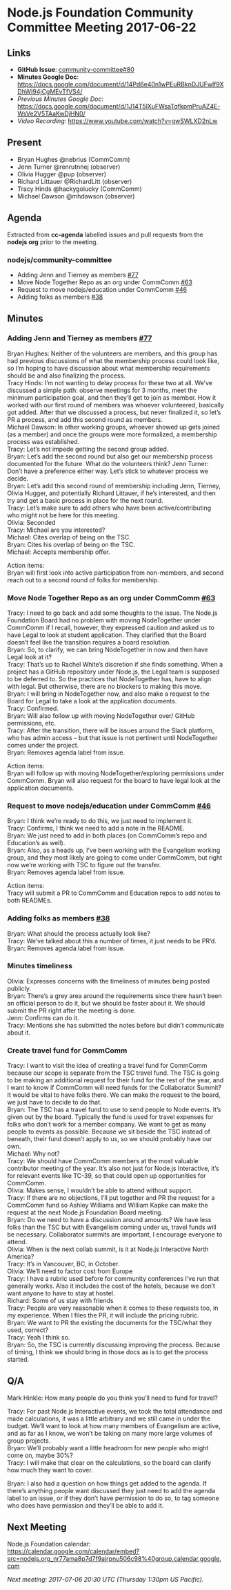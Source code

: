 # Node.js Foundation Community Committee Meeting 2017-06-22
 
## Links
 
* **GitHub Issue**: [community-committee#80](https://github.com/nodejs/community-committee/issues/80)
* **Minutes Google Doc**: https://docs.google.com/document/d/14Pd6e40n1wPEuRBknDJUFwlf9XDhWI94jCgMEvTfVS4/
* _Previous Minutes Google Doc_:
https://docs.google.com/document/d/1J14T5lXuFWsaTqfkpmPruAZ4E-WsVe2V5TAaKwDjHN0/
* _Video Recording_: https://www.youtube.com/watch?v=gwSWLXD2nLw 

## Present
 
 
* Bryan Hughes @nebrius (CommComm)
* Jenn Turner @renrutnnej (observer)
* Olivia Hugger @pup (observer)
* Richard Littauer @RichardLitt (observer)
* Tracy Hinds @hackygolucky (CommComm)
* Michael Dawson @mhdawson (observer)
 
## Agenda
 
Extracted from **cc-agenda** labelled issues and pull requests from the **nodejs org** prior to the meeting.
 
### nodejs/community-committee
 
* Adding Jenn and Tierney as members [#77](https://github.com/nodejs/community-committee/pull/77)
* Move Node Together Repo as an org under CommComm [#63](https://github.com/nodejs/community-committee/issues/63)
* Request to move nodejs/education under CommComm [#46](https://github.com/nodejs/community-committee/issues/46)
* Adding folks as members [#38](https://github.com/nodejs/community-committee/issues/38)
 
## Minutes
 
### Adding Jenn and Tierney as members [#77](https://github.com/nodejs/community-committee/pull/77)
 
Bryan Hughes: Neither of the volunteers are members, and this group has had previous discussions of what the membership process could look like, so I’m hoping to have discussion about what membership requirements should be and also finalizing the process.  
Tracy Hinds: I’m not wanting to delay process for these two at all. We’ve discussed a simple path: observe meetings for 3 months, meet the minimum participation goal, and then they’ll get to join as member. How it worked with our first round of members was whoever volunteered, basically got added. After that we discussed a process, but never finalized it, so let’s PR a process, and add this second round as members.  
Michael Dawson: In other working groups, whoever showed up gets joined (as a member) and once the groups were more formalized, a membership process was established.  
Tracy: Let’s not impede getting the second group added.  
Bryan: Let’s add the second round but also get our membership process documented for the future. What do the volunteers think?  Jenn Turner: Don’t have a preference either way. Let’s stick to whatever process we decide.  
Bryan: Let’s add this second round of membership including Jenn, Tierney, Olivia Hugger, and potentially Richard Littauer, if he’s interested, and then try and get a basic process in place for the next round.  
Tracy: Let’s make sure to add others who have been active/contributing who might not be here for this meeting.   
Olivia: Seconded  
Tracy: Michael are you interested?  
Michael: Cites overlap of being on the TSC.  
Bryan: Cites his overlap of being on the TSC.  
Michael: Accepts membership offer.  
 
Action items:   
Bryan will first look into active participation from non-members, and second reach out to a second round of folks for membership.  
 
### Move Node Together Repo as an org under CommComm [#63](https://github.com/nodejs/community-committee/issues/63)
 
Tracy: I need to go back and add some thoughts to the issue. The Node.js Foundation Board had no problem with moving NodeTogether under CommComm if I recall, however, they expressed caution and asked us to have Legal to look at student application. They clarified that the Board doesn’t feel like the transition requires a board resolution.  
Bryan: So, to clarify, we can bring NodeTogether in now and then have Legal look at it?  
Tracy: That’s up to Rachel White’s discretion if she finds something. When a project has a GitHub repository under Node.js, the Legal team is supposed to be deferred to. So the practices that NodeTogether has, have to align with legal. But otherwise, there are no blockers to making this move.  
Bryan: I will bring in NodeTogether now, and also make a request to the Board for Legal to take a look at the application documents.  
Tracy: Confirmed.  
Bryan: Will also follow up with moving NodeTogether over/ GitHub permissions, etc.  
Tracy: After the transition, there will be issues around the Slack platform, who has admin access – but that issue is not pertinent until NodeTogether comes under the project.  
Bryan: Removes agenda label from issue.  
 
Action items:  
Bryan will follow up with moving NodeTogether/exploring permissions under CommComm. Bryan will also request for the board to have legal look at the application documents.  
 
### Request to move nodejs/education under CommComm [#46](https://github.com/nodejs/community-committee/issues/46)
 
Bryan: I think we’re ready to do this, we just need to implement it.  
Tracy: Confirms, I think we need to add a note in the README.  
Bryan: We just need to add in both places (on CommComm’s repo and Education’s as well).  
Bryan: Also, as a heads up, I’ve been working with the Evangelism working group, and they most likely are going to come under CommComm, but right now we’re working with TSC to figure out the transfer.  
Bryan: Removes agenda label from issue.  
 
Action items:   
Tracy will submit a PR to CommComm and Education repos to add notes to both READMEs.  
 
### Adding folks as members [#38](https://github.com/nodejs/community-committee/issues/38)
 
Bryan: What should the process actually look like?  
Tracy: We’ve talked about this a number of times, it just needs to be PR’d.  
Bryan: Removes agenda label from issue.  
 
### Minutes timeliness
 
Olivia: Expresses concerns with the timeliness of minutes being posted publicly.  
Bryan: There’s a grey area around the requirements since there hasn’t been an official person to do it, but we should be faster about it. We should submit the PR right after the meeting is done.  
Jenn: Confirms can do it.  
Tracy: Mentions she has submitted the notes before but didn’t communicate about it.  
 
### Create travel fund for CommComm
 
Tracy: I want to visit the idea of creating a travel fund for CommComm because our scope is separate from the TSC travel fund. The TSC is going to be making an additional request for their fund for the rest of the year, and I want to know if CommComm will need funds for the Collaborator Summit? It would be vital to have folks there. We can make the request to the board, we just have to decide to do that.  
Bryan: The TSC has a travel fund to use to send people to Node events. It’s given out by the board. Typically the fund is used for travel expenses for folks who don’t work for a member company. We want to get as many people to events as possible. Because we sit beside the TSC instead of beneath, their fund doesn’t apply to us, so we should probably have our own.  
Michael: Why not?  
Tracy: We should have CommComm members at the most valuable contributor meeting of the year. It’s also not just for Node.js Interactive, it’s for relevant events like TC-39, so that could open up opportunities for CommComm.  
Olivia: Makes sense, I wouldn’t be able to attend without support.  
Tracy: If there are no objections, I’ll put together and PR the request for a CommComm fund so Ashley Williams and William Kapke can make the request at the next Node.js Foundation Board meeting.  
Bryan: Do we need to have a discussion around amounts? We have less folks than the TSC but with Evangelism coming under us, travel funds will be necessary. Collaborator summits are important, I encourage everyone to attend.  
Olivia: When is the next collab summit, is it at Node.js Interactive North America?  
Tracy: It’s in Vancouver, BC, in October.  
Olivia: We’ll need to factor cost from Europe  
Tracy: I have a rubric used before for community conferences I’ve run that generally works. Also it includes the cost of the hotels, because we don’t want anyone to have to stay at hostel.  
Richard: Some of us stay with friends  
Tracy: People are very reasonable when it comes to these requests too, in my experience. When I files the PR, it will include the pricing rubric.  
Bryan: We want to PR the existing the documents for the TSC/what they used, correct?  
Tracy: Yeah I think so.  
Bryan: So, the TSC is currently discussing improving the process. Because of timing, I think we should bring in those docs as is to get the process started. 
 
## Q/A
 
Mark Hinkle: How many people do you think you’ll need to fund for travel?  
 
Tracy: For past Node.js Interactive events, we took the total attendance and made calculations, it was a little arbitrary and we still came in under the budget. We’ll want to look at how many members of Evangelism are active, and as far as I know, we won’t be taking on many more large volumes of group projects.  
Bryan: We’ll probably want a little headroom for new people who might come on, maybe 30%?  
Tracy: I will make that clear on the calculations, so the board can clarify how much they want to cover.  
 
Bryan: I also had a question on how things get added to the agenda. If there’s anything people want discussed they just need to add the agenda label to an issue, or if they don’t have permission to do so, to tag someone who does have permission and they’ll be able to add it.  
 
## Next Meeting
 
Node.js Foundation calendar: <https://calendar.google.com/calendar/embed?src=nodejs.org_nr77ama8p7d7f9ajrpnu506c98%40group.calendar.google.com>
 
*Next meeting: 2017-07-06 20:30 UTC (Thursday 1:30pm US Pacific).*
